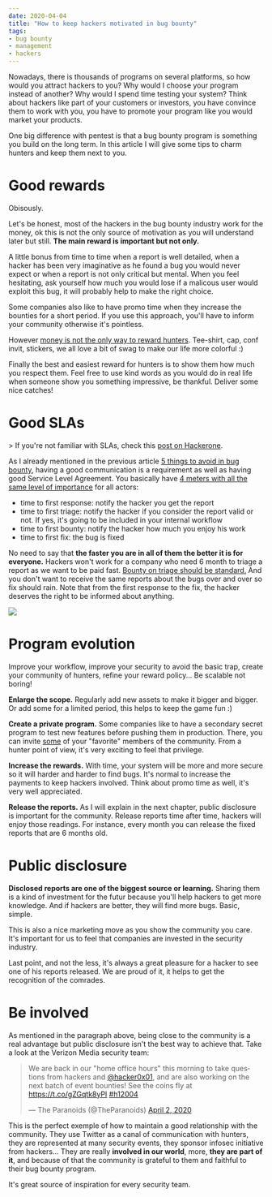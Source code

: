 ```yaml
---
date: 2020-04-04
title: "How to keep hackers motivated in bug bounty"
tags:
- bug bounty
- management
- hackers
---
```


Nowadays, there is thousands of programs on several platforms, so how would you attract hackers to you?
Why would I choose your program instead of another?
Why would I spend time testing your system?
Think about hackers like part of your customers or investors, you have convince them to work with you, you have to promote your program like you would market your products.

One big difference with pentest is that a bug bounty program is something you build on the long term.
In this article I will give some tips to charm hunters and keep them next to you.


# Good rewards

Obisously.

Let's be honest, most of the hackers in the bug bounty industry work for the money, ok this is not the only source of motivation as you will understand later but still.
**The main reward is important but not only.**

A little bonus from time to time when a report is well detailed, when a hacker has been very imaginative as he found a bug you would never expect or when a report is not only critical but mental.
When you feel hesitating, ask yourself how much you would lose if a malicous user would exploit this bug, it will probably help to make the right choice.

Some companies also like to have promo time when they increase the bounties for a short period.
If you use this approach, you'll have to inform your community otherwise it's pointless.

However <u>money is not the only way to reward hunters</u>.
Tee-shirt, cap, conf invit, stickers, we all love a bit of swag to make our life more colorful :)

Finally the best and easiest reward for hunters is to show them how much you respect them.
Feel free to use kind words as you would do in real life when someone show you something impressive, be thankful.
Deliver some nice catches!


# Good SLAs

&gt; If you're not familiar with SLAs, check this [post on Hackerone](https://www.hackerone.com/blog/Healthy-programs-make-happy-hackers-Introducing-response-SLAs).

As I already mentioned in the previous article [5 things to avoid in bug bounty](/5-things-to-avoid-in-bug-bounty/), having a good communication is a requirement as well as having good Service Level Agreement.
You basically have <u>4 meters with all the same level of importance</u> for all actors:

- time to first response: notify the hacker you get the report
- time to first triage: notify the hacker if you consider the report valid or not. If yes, it's going to be included in your internal workflow
- time to first bounty: notify the hacker how much you enjoy his work
- time to first fix: the bug is fixed

No need to say that **the faster you are in all of them the better it is for everyone.**
Hackers won't work for a company who need 6 month to triage a report as we want to be paid fast.
<u>Bounty on triage should be standard.</u>
And you don't want to receive the same reports about the bugs over and over so fix should rain.
Note that from the first response to the fix, the hacker deserves the right to be informed about anything.

<img src="/images/hackerone_sla.png" />


# Program evolution

Improve your workflow, improve your security to avoid the basic trap, create your community of hunters, refine your reward policy...
Be scalable not boring!

**Enlarge the scope.**
Regularly add new assets to make it bigger and bigger.
Or add some for a limited period, this helps to keep the game fun :)

**Create a private program.**
Some companies like to have a secondary secret program to test new features before pushing them in production.
There, you can invite <u>some</u> of your "favorite" members of the community.
From a hunter point of view, it's very exciting to feel that privilege.

**Increase the rewards.**
With time, your system will be more and more secure so it will harder and harder to find bugs.
It's normal to increase the payments to keep hackers involved.
    Think about promo time as well, it's very well appreciated.

**Release the reports.**
As I will explain in the next chapter, public disclosure is important for the community.
Release reports time after time, hackers will enjoy those readings.
For instance, every month you can release the fixed reports that are 6 months old.


# Public disclosure

**Disclosed reports are one of the biggest source or learning.**
Sharing them is a kind of investment for the futur because you'll help hackers to get more knowledge.
And if hackers are better, they will find more bugs.
Basic, simple.

This is also a nice marketing move as you show the community you care.
It's important for us to feel that companies are invested in the security industry.

Last point, and not the less, it's always a great pleasure for a hacker to see one of his reports released.
We are proud of it, it helps to get the recognition of the comrades.


# Be involved

As mentioned in the paragraph above, being close to the community is a real advantage but public disclosure isn't the best way to achieve that.
Take a look at the Verizon Media security team:

<blockquote class="twitter-tweet"><p lang="en" dir="ltr">We are back in our &quot;home office hours&quot; this morning to take questions from hackers and <a href="https://twitter.com/Hacker0x01?ref_src=twsrc%5Etfw">@hacker0x01</a>, and are also working on the next batch of event bounties! See the coins fly at <a href="https://t.co/gZGqtk8yPI">https://t.co/gZGqtk8yPI</a> <a href="https://twitter.com/hashtag/h12004?src=hash&amp;ref_src=twsrc%5Etfw">#h12004</a></p>&mdash; The Paranoids (@TheParanoids) <a href="https://twitter.com/TheParanoids/status/1245709577699479553?ref_src=twsrc%5Etfw">April 2, 2020</a></blockquote> <script async src="https://platform.twitter.com/widgets.js" charset="utf-8"></script>

This is the perfect exemple of how to maintain a good relationship with the community.
They use Twitter as a canal of communication with hunters, they are represented at many security events, they sponsor infosec initiative from hackers...
They are really **involved in our world**, more, **they are part of it**, and because of that the community is grateful to them and faithful to their bug bounty program.

It's great source of inspiration for every security team.
